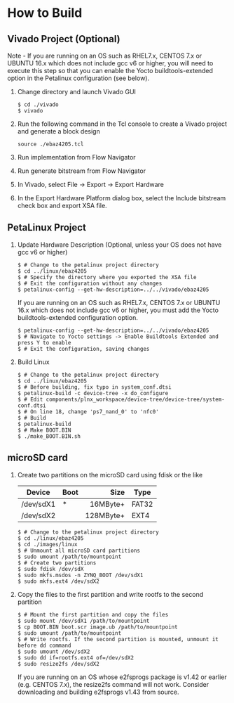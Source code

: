 # How to Build 

## Vivado Project (Optional)

Note - If you are running on an OS such as RHEL7.x, CENTOS 7.x or UBUNTU 16.x which does not include gcc v6 or higher, you will need to execute this step so that you can enable the
Yocto buildtools-extended option in the Petalinux configuration (see below).

1. Change directory and launch Vivado GUI

    ```console
    $ cd ./vivado
    $ vivado
    ```

1. Run the following command in the Tcl console to create a Vivado project and generate a block design

    ```console
    source ./ebaz4205.tcl
    ```

1. Run implementation from Flow Navigator

1. Run generate bitstream from Flow Navigator

1. In Vivado, select File -> Export -> Export Hardware

1. In the Export Hardware Platform dialog box, select the Include bitstream check box and export XSA file.

## PetaLinux Project

1. Update Hardware Description (Optional, unless your OS does not have gcc v6 or higher)

    ```console
    $ # Change to the petalinux project directory
    $ cd ../linux/ebaz4205
    $ # Specify the directory where you exported the XSA file
    $ # Exit the configuration without any changes
    $ petalinux-config --get-hw-description=../../vivado/ebaz4205
    ```

    If you are running on an OS such as RHEL7.x, CENTOS 7.x or UBUNTU 16.x which does not include gcc v6 or higher, you must add the Yocto buildtools-extended configuration option.

    ```console
    $ petalinux-config --get-hw-description=../../vivado/ebaz4205
    $ # Navigate to Yocto settings -> Enable Buildtools Extended and press Y to enable
    $ # Exit the configuration, saving changes
    ```

1. Build Linux

    ```console
    $ # Change to the petalinux project directory
    $ cd ../linux/ebaz4205
    $ # Before building, fix typo in system_conf.dtsi
    $ petalinux-build -c device-tree -x do_configure
    $ # Edit components/plnx_workspace/device-tree/device-tree/system-conf.dtsi
    $ # On line 18, change 'ps7_nand_0' to 'nfc0'
    $ # Build
    $ petalinux-build
    $ # Make BOOT.BIN
    $ ./make_BOOT.BIN.sh
    ```

## microSD card

1. Create two partitions on the microSD card using fdisk or the like

    |Device|Boot|Size|Type|
    |----|----|---:|----|
    |/dev/sdX1|*|16MByte+|FAT32|
    |/dev/sdX2||128MByte+|EXT4|

    ```console
    $ # Change to the petalinux project directory
    $ cd ./linux/ebaz4205
    $ cd ./images/linux
    $ # Unmount all microSD card partitions
    $ sudo umount /path/to/mountpoint
    $ # Create two partitions
    $ sudo fdisk /dev/sdX
    $ sudo mkfs.msdos -n ZYNQ_BOOT /dev/sdX1
    $ sudo mkfs.ext4 /dev/sdX2
    ```

1. Copy the files to the first partition and write rootfs to the second partition

    ```console
    $ # Mount the first partition and copy the files
    $ sudo mount /dev/sdX1 /path/to/mountpoint
    $ cp BOOT.BIN boot.scr image.ub /path/to/mountpoint
    $ sudo umount /path/to/mountpoint
    $ # Write rootfs. If the second partition is mounted, unmount it before dd command
    $ sudo umount /dev/sdX2
    $ sudo dd if=rootfs.ext4 of=/dev/sdX2
    $ sudo resize2fs /dev/sdX2
    ```

    If you are running on an OS whose e2fsprogs package is v1.42 or earlier (e.g. CENTOS 7.x), the resize2fs command will not work.  Consider downloading and building e2fsprogs v1.43 from source.

